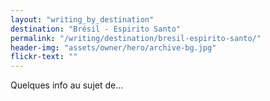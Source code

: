 ```yaml
---
layout: "writing_by_destination"
destination: "Brésil - Espirito Santo"
permalink: "/writing/destination/bresil-espirito-santo/"
header-img: "assets/owner/hero/archive-bg.jpg"
flickr-text: ""
---
```


Quelques info au sujet de...
